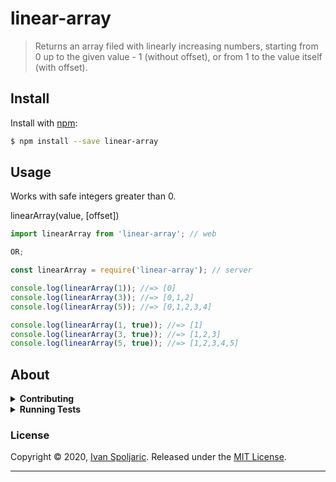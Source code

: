 # linear-array

> Returns an array filed with linearly increasing numbers, starting from 0 up to the given value - 1 (without offset), or from 1 to the value itself (with offset).

## Install

Install with [npm](https://www.npmjs.com/):

```sh
$ npm install --save linear-array
```

## Usage

Works with safe integers greater than 0.

linearArray(value, [offset])

```js
import linearArray from 'linear-array'; // web

OR;

const linearArray = require('linear-array'); // server

console.log(linearArray(1)); //=> [0]
console.log(linearArray(3)); //=> [0,1,2]
console.log(linearArray(5)); //=> [0,1,2,3,4]

console.log(linearArray(1, true)); //=> [1]
console.log(linearArray(3, true)); //=> [1,2,3]
console.log(linearArray(5, true)); //=> [1,2,3,4,5]
```

## About

<details>
<summary><strong>Contributing</strong></summary>

Pull requests and stars are always welcome. For bugs and feature requests, [please create an issue](../../issues/new).

</details>

<details>
<summary><strong>Running Tests</strong></summary>

Running and reviewing unit tests is a great way to get familiarized with a library and its API. You can install dependencies and run tests with the following command:

```sh
$ npm install && npm test
```

</details>

### License

Copyright © 2020, [Ivan Spoljaric](https://github.com/ispoljari).
Released under the [MIT License](https://github.com/ispoljari/linear-array/blob/master/LICENSE.md).

---
